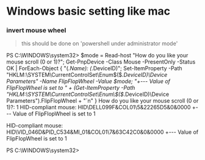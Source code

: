 # Windows basic setting like mac

### invert mouse wheel
> this should be done on 'powershell under administrator mode'

PS C:\WINDOWS\system32> $mode = Read-host "How do you like your mouse scroll (0 or 1)?"; Get-PnpDevice -Class Mouse -PresentOnly -Status OK | ForEach-Object { "$($_.Name): $($_.DeviceID)"; Set-ItemProperty -Path "HKLM:\SYSTEM\CurrentControlSet\Enum\$($_.DeviceID)\Device Parameters" -Name FlipFlopWheel -Value $mode; "+--- Value of FlipFlopWheel is set to " + (Get-ItemProperty -Path "HKLM:\SYSTEM\CurrentControlSet\Enum\$($_.DeviceID)\Device Parameters").FlipFlopWheel + "`n" }
How do you like your mouse scroll (0 or 1)?: 1
HID-compliant mouse: HID\DELL099F&COL01\5&22265D5&0&0000
+--- Value of FlipFlopWheel is set to 1

HID-compliant mouse: HID\VID_046D&PID_C534&MI_01&COL01\7&63C42C0&0&0000
+--- Value of FlipFlopWheel is set to 1

PS C:\WINDOWS\system32>

